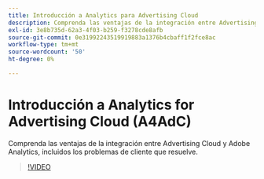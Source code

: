 ```yaml
---
title: Introducción a Analytics para Advertising Cloud
description: Comprenda las ventajas de la integración entre Advertising Cloud y Adobe Analytics, incluidos los problemas de cliente que resuelve.
exl-id: 3e8b735d-62a3-4f03-b259-f3278cde8afb
source-git-commit: 0e31992243519919883a1376b4cbaff1f2fce8ac
workflow-type: tm+mt
source-wordcount: '50'
ht-degree: 0%

---
```


# Introducción a Analytics for Advertising Cloud (A4AdC)

Comprenda las ventajas de la integración entre Advertising Cloud y Adobe Analytics, incluidos los problemas de cliente que resuelve.

>[!VIDEO](https://video.tv.adobe.com/v/33491)
